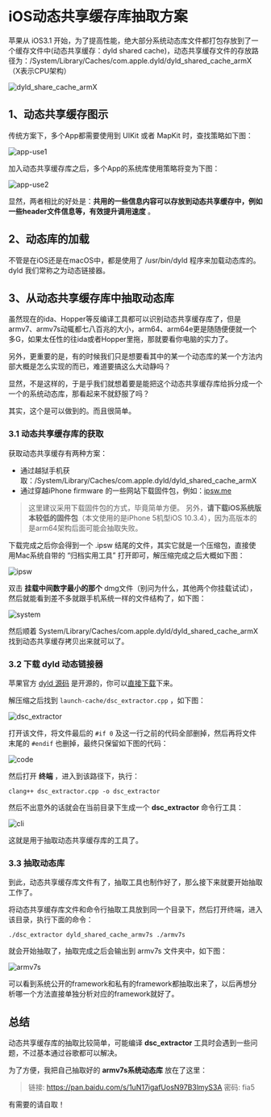# iOS动态共享缓存库抽取方案

苹果从 iOS3.1 开始，为了提高性能，绝大部分系统动态库文件都打包存放到了一个缓存文件中(动态共享缓存：dyld shared cache)，动态共享缓存文件的存放路径为：/System/Library/Caches/com.apple.dyld/dyld_shared_cache_armX （X表示CPU架构）

![dyld_share_cache_armX](https://raw.githubusercontent.com/lishuzhi1121/oss/master/uPic/20200527-162939-dyld_share_cache_armX.png)

## 1、动态共享缓存图示

传统方案下，多个App都需要使用到 UIKit 或者 MapKit 时，查找策略如下图：

![app-use1](https://raw.githubusercontent.com/lishuzhi1121/oss/master/uPic/20200527-163321-app_use_dyld_share_cache1.png)

加入动态共享缓存库之后，多个App的系统库使用策略将变为下图：

![app-use2](https://raw.githubusercontent.com/lishuzhi1121/oss/master/uPic/20200527-163730-app_use_dyld_share_cache2.png)

显然，两者相比的好处是：**共用的一些信息内容可以存放到动态共享缓存中，例如一些header文件信息等，有效提升调用速度** 。

## 2、动态库的加载

不管是在iOS还是在macOS中，都是使用了 /usr/bin/dyld 程序来加载动态库的。dyld 我们常称之为动态链接器。

## 3、从动态共享缓存库中抽取动态库

虽然现在的ida、Hopper等反编译工具都可以识别动态共享缓存库了，但是armv7、armv7s动辄都七八百兆的大小，arm64、arm64e更是随随便便就一个多G，如果太任性的往ida或者Hopper里拖，那就要看你电脑的实力了。

另外，更重要的是，有的时候我们只是想要看其中的某一个动态库的某一个方法内部大概是怎么实现的而已，难道要搞这么大动静吗？

显然，不是这样的，于是乎我们就想着要是能把这个动态共享缓存库给拆分成一个一个的系统动态库，那看起来不就舒服了吗？

其实，这个是可以做到的。而且很简单。

### 3.1 动态共享缓存库的获取

获取动态共享缓存有两种方案：

* 通过越狱手机获取：/System/Library/Caches/com.apple.dyld/dyld_shared_cache_armX
* 通过穿越iPhone firmware 的一些网站下载固件包，例如：[ipsw.me](https://ipsw.me/)

> 这里建议采用下载固件包的方式，毕竟简单方便。
> 另外，**请下载iOS系统版本较低的固件包**（本文使用的是iPhone 5机型iOS 10.3.4），因为高版本的是arm64架构后面可能会抽取失败。

下载完成之后你会得到一个 .ipsw 结尾的文件，其实它就是一个压缩包，直接使用Mac系统自带的 “归档实用工具” 打开即可，解压缩完成之后大概如下图：

![ipsw](https://raw.githubusercontent.com/lishuzhi1121/oss/master/uPic/20200527-170714-YD20200527-170657.png)

双击 **挂载中间数字最小的那个** dmg文件（别问为什么，其他两个你挂载试试），然后就能看到差不多就跟手机系统一样的文件结构了，如下图：

![system](https://raw.githubusercontent.com/lishuzhi1121/oss/master/uPic/20200527-171020-YD20200527-171012.png)

然后顺着 System/Library/Caches/com.apple.dyld/dyld_shared_cache_armX 找到动态共享缓存拷贝出来就可以了。

### 3.2 下载 dyld 动态链接器

苹果官方 [dyld 源码](https://opensource.apple.com/tarballs/dyld/) 是开源的，你可以[直接下载](https://opensource.apple.com/tarballs/dyld/dyld-733.6.tar.gz)下来。

解压缩之后找到 `launch-cache/dsc_extractor.cpp` ，如下图：

![dsc_extractor](https://raw.githubusercontent.com/lishuzhi1121/oss/master/uPic/20200527-171943-gFpwT5.png)

打开该文件，将文件最后的 `#if 0` 及这一行之前的代码全部删掉，然后再将文件末尾的 `#endif` 也删掉，最终只保留如下图的代码：

![code](https://raw.githubusercontent.com/lishuzhi1121/oss/master/uPic/20200527-172447-VwvSLm.png)

然后打开 **终端** ，进入到该路径下，执行：

```shell
clang++ dsc_extractor.cpp -o dsc_extractor
```

然后不出意外的话就会在当前目录下生成一个 **dsc_extractor** 命令行工具：

![cli](https://raw.githubusercontent.com/lishuzhi1121/oss/master/uPic/20200527-223954-dieTWi.jpg)

这就是用于抽取动态共享缓存库的工具了。

### 3.3 抽取动态库

到此，动态共享缓存库文件有了，抽取工具也制作好了，那么接下来就要开始抽取工作了。

将动态共享缓存库文件和命令行抽取工具放到同一个目录下，然后打开终端，进入该目录，执行下面的命令：

```shell
./dsc_extractor dyld_shared_cache_armv7s ./armv7s
```

就会开始抽取了，抽取完成之后会输出到 armv7s 文件夹中，如下图：

![armv7s](https://raw.githubusercontent.com/lishuzhi1121/oss/master/uPic/20200527-224340-rEgkbW.png)

可以看到系统公开的framework和私有的framework都抽取出来了，以后再想分析哪一个方法直接单独分析对应的framework就好了。

## 总结

动态共享缓存库的抽取比较简单，可能编译 **dsc_extractor** 工具时会遇到一些问题，不过基本通过谷歌都可以解决。

为了方便，我把自己抽取好的 **armv7s系统动态库** 放在了这里：

> 链接: https://pan.baidu.com/s/1uN17igafUosN97B3lmyS3A  密码: fia5

有需要的请自取！
